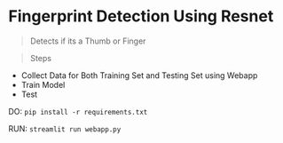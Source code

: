 # Fingerprint Detection Using Resnet

> Detects if its a Thumb or Finger

> Steps
- Collect Data for Both Training Set and Testing Set using Webapp
- Train Model
- Test

DO: `pip install -r requirements.txt`

RUN: `streamlit run webapp.py`